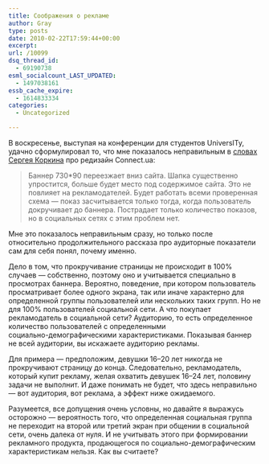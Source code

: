 ```yaml
---
title: Соображения о рекламе
author: Gray
type: posts
date: 2010-02-22T17:59:44+00:00
excerpt:
url: /10099
dsq_thread_id:
  - 69190738
esml_socialcount_LAST_UPDATED:
  - 1497038161
essb_cache_expire:
  - 1614833334
categories:
  - Uncategorized

---
```








В воскресенье, выступая на конференции для студентов UniversITy, удачно сформулировал то, что мне показалось неправильным в <a href="http://korkin.com/connect/connect-new-desig/" target="_blank">словах Сергея Коркина</a> про редизайн Connect.ua:

> Баннер 730*90 переезжает вниз сайта. Шапка существенно упростится, больше будет место под содержимое сайта. Это не повлияет на рекламодателей. Будет работать всеми проверенная схема — показ засчитывается только тогда, когда пользователь докручивает до баннера. Пострадает только количество показов, но в социальных сетях с этим проблем нет.

Мне это показалось неправильным сразу, но только после относительно продолжительного рассказа про аудиторные показатели сам для себя понял, почему именно.

Дело в том, что прокручивание страницы не происходит в 100% случаев — собственно, поэтому оно и учитывается специально в просмотрах баннера. Вероятно, поведение, при котором пользователь просматривает более одного экрана, так или иначе характерно для определенной группы пользователей или нескольких таких групп. Но не для 100% пользователей социальной сети. А что покупает рекламодатель в социальной сети? Аудиторию, то есть определенное количество пользователей с определенными <nobr>социально-демографическими</nobr> характеристиками. Показывая баннер не всей аудитории, вы искажаете аудиторию рекламы.

Для примера — предположим, девушки 16–20 лет никогда не прокручивают страницу до конца. Следовательно, рекламодатель, который купит рекламу, желая охватить девушек 16–24 лет, половину задачи не выполнит. И даже понимать не будет, что здесь неправильно — вот аудитория, вот реклама, а эффект ниже ожидаемого.

Разумеется, все допущения очень условны, но давайте я выражусь осторожно — вероятность того, что определенная социальная группа не переходит на второй или третий экран при общении в социальной сети, очень далека от нуля. И не учитывать этого при формировании рекламного продукта, продающегося по <nobr>социально-демографическим</nobr> характеристикам нельзя. Как вы считаете?